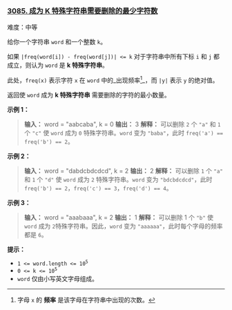 ### [3085\. 成为 K 特殊字符串需要删除的最少字符数](https://leetcode.cn/problems/minimum-deletions-to-make-string-k-special/)

难度：中等

给你一个字符串 `word` 和一个整数 `k`。

如果 `|freq(word[i]) - freq(word[j])| <= k` 对于字符串中所有下标 `i` 和 `j` 都成立，则认为 `word` 是 **k 特殊字符串**。

此处，`freq(x)` 表示字符 `x` 在 `word` 中的_出现频率[^1]_，而 `|y|` 表示 `y` 的绝对值。

返回使 `word` 成为 **k 特殊字符串** 需要删除的字符的最小数量。

**示例 1：**

> **输入：** word = "aabcaba", k = 0
> **输出：** 3
> **解释：** 可以删除 `2` 个 `"a"` 和 `1` 个 `"c"` 使 `word` 成为 `0` 特殊字符串。`word` 变为 `"baba"`，此时 `freq('a') == freq('b') == 2`。

**示例 2：**

> **输入：** word = "dabdcbdcdcd", k = 2
> **输出：** 2
> **解释：** 可以删除 `1` 个 `"a"` 和 `1` 个 `"d"` 使 `word` 成为 `2` 特殊字符串。`word` 变为 `"bdcbdcdcd"`，此时 `freq('b') == 2`，`freq('c') == 3`，`freq('d') == 4`。

**示例 3：**

> **输入：** word = "aaabaaa", k = 2
> **输出：** 1
> **解释：** 可以删除 1 个 `"b"` 使 `word` 成为 `2`特殊字符串。因此，`word` 变为 `"aaaaaa"`，此时每个字母的频率都是 `6`。

**提示：**

- <code>1 <= word.length <= 10<sup>5</sup></code>
- <code>0 <= k <= 10<sup>5</sup></code>
- `word` 仅由小写英文字母组成。

[^1]: 字母 `x` 的 **频率** 是该字母在字符串中出现的次数。

